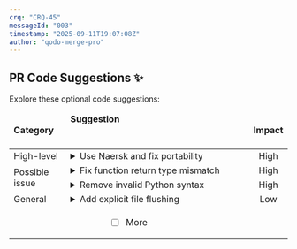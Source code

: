 ```yaml
---
crq: "CRQ-45"
messageId: "003"
timestamp: "2025-09-11T19:07:08Z"
author: "qodo-merge-pro"
---
```


## PR Code Suggestions ✨

<!-- 8618b81 -->

Explore these optional code suggestions:

<table><thead><tr><td><strong>Category</strong></td><td align=left><strong>Suggestion&nbsp; &nbsp; &nbsp; &nbsp; &nbsp; &nbsp; &nbsp; &nbsp; &nbsp; &nbsp; &nbsp; &nbsp; &nbsp; &nbsp; &nbsp; &nbsp; &nbsp; &nbsp; &nbsp; &nbsp; &nbsp; &nbsp; &nbsp; &nbsp; &nbsp; &nbsp; &nbsp; &nbsp; &nbsp; &nbsp; &nbsp; &nbsp; &nbsp; &nbsp; &nbsp; &nbsp; &nbsp; &nbsp; &nbsp; &nbsp; &nbsp; &nbsp; &nbsp; &nbsp; &nbsp; &nbsp; &nbsp; &nbsp; &nbsp; &nbsp; &nbsp; &nbsp; &nbsp; &nbsp; &nbsp; &nbsp; &nbsp; &nbsp; &nbsp; &nbsp; &nbsp; &nbsp; &nbsp; &nbsp; &nbsp; &nbsp; </strong></td><td align=center><strong>Impact</strong></td></tr><tbody><tr><td rowspan=1>High-level</td>
<td>



<details><summary>Use Naersk and fix portability</summary>

___

**The PR fails to use <code>naersk</code> as intended, instead using a manual <code>mkDerivation</code>. It <br>also introduces numerous non-portable elements like hardcoded absolute paths for <br>Termux and <code>aarch64</code>, includes generated artifacts, and adds a large volume of <br>unrelated code with duplicated types. The suggestion is to correctly implement <br><code>naersk</code> for the intended Rust tools, remove all hardcoded paths and generated <br>files to ensure portability and reproducibility, and strip out the unrelated <br>code.**


### Examples:



<details>
<summary>
<a href="https://github.com/meta-introspector/git-submodules-rs-nix/pull/12/files#diff-206b9ce276ab5971a2489d75eb1b12999d4bf3843b7988cbe8d687cfde61dea0R111-R125">flake.nix [111-125]</a>
</summary></details>



<details>
<summary>
<a href="https://github.com/meta-introspector/git-submodules-rs-nix/pull/12/files#diff-b8a48c02f53b75052bc23d20df7488207a5b86d7815d3fb29ef0b8b985553ab1R75-R86">src/grand_unified_search.rs [75-86]</a>
</summary></details>




### Solution Walkthrough:



#### Before:
```rust
# flake.nix - Manual Rust build instead of using naersk
outputs.packages.submodule-collector = pkgs.stdenv.mkDerivation {
  pname = "submodule-collector";
  src = ./.;
  buildInputs = [ toolchain ... ];
  buildPhase = ''
    cargo build --release --package submodule-collector
  '';
  installPhase = ''
    mkdir -p $out/bin
    cp target/release/submodule-collector $out/bin/
  '';
};

# src/grand_unified_search.rs - Hardcoded, non-portable paths
fn conceptual_submodule_tool_list_repos() -> Vec<PathBuf> {
    vec![
        PathBuf::from("/data/data/com.termux.nix/files/home/.../main.rs"),
        // ... more hardcoded paths
    ]
}

```



#### After:
```rust
# flake.nix - Using naersk for reproducible Rust builds
{
  inputs.naersk.url = "github:nix-community/naersk";
  # ...
  outputs = { self, nixpkgs, naersk, ... }:
    let
      naerskLib = naersk.lib."${pkgs.system}";
    in {
      packages = {
        git-config-parser = naerskLib.buildPackage { src = ./.; };
        submodule-collector = naerskLib.buildPackage { src = ./.; };
        # ... other packages from QA plan
      };
    };
}

# src/grand_unified_search.rs - Using relative paths or config
fn list_repos_in_path(root: &Path) -> Vec<PathBuf> {
    // Logic to find repos under the given root path,
    // making the function portable.
    // ...
}

```




<details><summary>Suggestion importance[1-10]: 10</summary>

__

Why: This suggestion correctly identifies that the PR fails its primary stated goal (integrating `naersk`) and introduces critical flaws like non-portable hardcoded paths, checked-in generated files, and a large amount of unrelated code, making it a complete overhaul recommendation.


</details></details></td><td align=center>High

</td></tr><tr><td rowspan=2>Possible issue</td>
<td>



<details><summary>Fix function return type mismatch</summary>

___

**The main function returns <code>Ok(())</code> but is not declared to return a <code>Result</code> type. <br>This will cause a compilation error since the function signature doesn't match <br>the return statement.**

[src/lattice_mapper_app.rs [136-209]](https://github.com/meta-introspector/git-submodules-rs-nix/pull/12/files#diff-d4b10dc90da2ebd2e54c216c08faf398915f797cc4bf2e94185cd40832762c62R136-R209)

```diff
-fn main() {
+fn main() -> Result<(), Box<dyn std::error::Error>> {
     println!("\n--- Lattice Mapper Application ---");
     ...
     Ok(())
 }
```



`[To ensure code accuracy, apply this suggestion manually]`


<details><summary>Suggestion importance[1-10]: 9</summary>

__

Why: The suggestion correctly identifies a compilation error where the `main` function's signature does not declare a return type, but the function body returns a `Result` (`Ok(())`).


</details></details></td><td align=center>High

</td></tr><tr><td>



<details><summary>Remove invalid Python syntax</summary>

___

**The file starts with triple quotes which is Python syntax, not Rust. This will <br>cause compilation errors as Rust doesn't recognize this syntax for comments or <br>strings.**

[src/grand_unified_search.rs [1-148]](https://github.com/meta-introspector/git-submodules-rs-nix/pull/12/files#diff-b8a48c02f53b75052bc23d20df7488207a5b86d7815d3fb29ef0b8b985553ab1R1-R148)

```diff
-"""//! This program conceptually outlines a "Grand Unified Search" system in Rust.
+//! This program conceptually outlines a "Grand Unified Search" system in Rust.
 //! It aims to demonstrate how a program could parse its own code, search for similar
 //! programs within a vast repository (like 10k submodules), and interact with LLMs
 //! for knowledge extraction, all within the framework of our defined lattice.
 ...
-""
```



`[To ensure code accuracy, apply this suggestion manually]`


<details><summary>Suggestion importance[1-10]: 9</summary>

__

Why: The suggestion correctly points out that the entire file content is wrapped in triple quotes (`"""..."""`), which is invalid Rust syntax and will cause a compilation error.


</details></details></td><td align=center>High

</td></tr><tr><td rowspan=1>General</td>
<td>



<details><summary>Add explicit file flushing</summary>

___

**Add explicit file flushing to ensure all data is written to disk before the <br>function returns. This prevents potential data loss if the program terminates <br>unexpectedly after file creation but before the OS flushes the buffer.**

[lattice_generator_app/src/main.rs [50-56]](https://github.com/meta-introspector/git-submodules-rs-nix/pull/12/files#diff-ba3c74e9dedda9c826a5198e4fb1879be1cc3251ad2be3b8bd4cef25d22bf646R50-R56)

```diff
 fn write_code_to_file(dir: &Path, filename: &str, code: &str) -> Result<(), Box<dyn std::error::Error>> {
     let file_path = dir.join(filename);
     let mut file = fs::File::create(&file_path)?;
     file.write_all(code.as_bytes())?;
+    file.flush()?;
     println!("  Generated: {:?}", file_path);
     Ok(())
 }
```



`[To ensure code accuracy, apply this suggestion manually]`


<details><summary>Suggestion importance[1-10]: 4</summary>

__

Why: The suggestion correctly recommends an explicit `file.flush()` for robustness, ensuring data is written before reporting success, which is a good practice.


</details></details></td><td align=center>Low

</td></tr>
<tr><td align="center" colspan="2">

- [ ] More <!-- /improve --more_suggestions=true -->

</td><td></td></tr></tbody></table>
